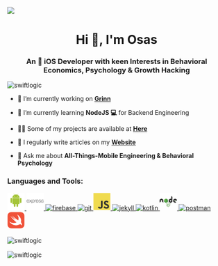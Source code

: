 ![](https://upload.wikimedia.org/wikipedia/commons/thumb/9/94/Apple_Developer_brandmark.svg/1280px-Apple_Developer_brandmark.svg.png)

<h1 align="center">Hi 👋, I'm Osas</h1>
<h3 align="center">An  iOS Developer with keen Interests in Behavioral Economics, Psychology & Growth Hacking</h3>

<p align="left"> <img src="https://komarev.com/ghpvc/?username=swiftlogic&label=Profile%20views&color=0e75b6&style=flat" alt="swiftlogic" /> </p>

- 🔭 I’m currently working on [**Grinn**](https://swiftlogic.io/posts/porfolio-grinn/)

- 🌱 I’m currently learning **NodeJS 💻** for Backend Engineering

- 👨‍💻 Some of my projects are available at [**Here**](https://swiftlogic.io/posts/portfolio/)

- 📝 I regularly write articles on my [**Website**](https://swiftlogic.io/)

- 💬 Ask me about **All-Things-Mobile Engineering & Behavioral Psychology**



<h3 align="left">Languages and Tools:</h3>
<p align="left"> <a href="https://developer.android.com" target="_blank" rel="noreferrer"> <img src="https://raw.githubusercontent.com/devicons/devicon/master/icons/android/android-original-wordmark.svg" alt="android" width="40" height="40"/> </a> <a href="https://expressjs.com" target="_blank" rel="noreferrer"> <img src="https://raw.githubusercontent.com/devicons/devicon/master/icons/express/express-original-wordmark.svg" alt="express" width="40" height="40"/> </a> <a href="https://firebase.google.com/" target="_blank" rel="noreferrer"> <img src="https://www.vectorlogo.zone/logos/firebase/firebase-icon.svg" alt="firebase" width="40" height="40"/> </a> <a href="https://git-scm.com/" target="_blank" rel="noreferrer"> <img src="https://www.vectorlogo.zone/logos/git-scm/git-scm-icon.svg" alt="git" width="40" height="40"/> </a> <a href="https://developer.mozilla.org/en-US/docs/Web/JavaScript" target="_blank" rel="noreferrer"> <img src="https://raw.githubusercontent.com/devicons/devicon/master/icons/javascript/javascript-original.svg" alt="javascript" width="40" height="40"/> </a> <a href="https://jekyllrb.com/" target="_blank" rel="noreferrer"> <img src="https://www.vectorlogo.zone/logos/jekyllrb/jekyllrb-icon.svg" alt="jekyll" width="40" height="40"/> </a> <a href="https://kotlinlang.org" target="_blank" rel="noreferrer"> <img src="https://www.vectorlogo.zone/logos/kotlinlang/kotlinlang-icon.svg" alt="kotlin" width="40" height="40"/> </a> <a href="https://nodejs.org" target="_blank" rel="noreferrer"> <img src="https://raw.githubusercontent.com/devicons/devicon/master/icons/nodejs/nodejs-original-wordmark.svg" alt="nodejs" width="40" height="40"/> </a> <a href="https://postman.com" target="_blank" rel="noreferrer"> <img src="https://www.vectorlogo.zone/logos/getpostman/getpostman-icon.svg" alt="postman" width="40" height="40"/> </a> <a href="https://developer.apple.com/swift/" target="_blank" rel="noreferrer"> <img src="https://raw.githubusercontent.com/devicons/devicon/master/icons/swift/swift-original.svg" alt="swift" width="40" height="40"/> </a> </p>

<p><img align="center" src="https://github-readme-stats.vercel.app/api/top-langs?username=swiftlogic&show_icons=true&locale=en&layout=compact" alt="swiftlogic" /></p>

<p><img align="center" src="https://github-readme-streak-stats.herokuapp.com/?user=swiftlogic&" alt="swiftlogic" /></p>
